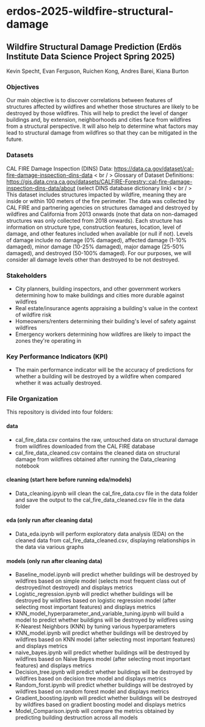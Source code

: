 # erdos-2025-wildfire-structural-damage

## Wildfire Structural Damage Prediction (Erdös Institute Data Science Project Spring 2025)

Kevin Specht, Evan Ferguson, Ruichen Kong, Andres Barei, Kiana Burton

### Objectives

Our main objective is to discover correlations between features of structures affected by wildfires and whether those structures are likely to be destroyed by those wildfires. This will help to predict the level of danger buildings and, by extension, neighborhoods and cities face from wildfires from a structural perspective. It will also help to determine what factors may lead to structural damage from wildfires so that they can be mitigated in the future.

### Datasets

CAL FIRE Damage Inspection (DINS) Data: https://data.ca.gov/dataset/cal-fire-damage-inspection-dins-data < br / > 
Glossary of Dataset Definitions: https://gis.data.cnra.ca.gov/datasets/CALFIRE-Forestry::cal-fire-damage-inspection-dins-data/about (select DINS database dictionary link) < br / > 
This dataset includes structures impacted by wildfire, meaning they are inside or within 100 meters of the fire perimeter. The data was collected by CAL FIRE and partnering agencies on structures damaged and destroyed by wildfires and California from 2013 onwards (note that data on non-damaged structures was only collected from 2018 onwards). Each structure has information on structure type, construction features, location, level of damage, and other features included when available (or null if not). Levels of damage include no damage (0% damaged), affected damage (1-10% damaged), minor damage (10-25% damaged), major damage (25-50% damaged), and destroyed (50-100% damaged). For our purposes, we will consider all damage levels other than destroyed to be not destroyed.

### Stakeholders

- City planners, building inspectors, and other government workers determining how to make buildings and cities more durable against wildfires
- Real estate/insurance agents appraising a building's value in the context of wildfire risk
- Homeowners/renters determining their building's level of safety against wildfires
- Emergency workers determining how wildfires are likely to impact the zones they're operating in

### Key Performance Indicators (KPI)

- The main performance indicator will be the accuracy of predictions for whether a building will be destroyed by a wildfire when compared whether it was actually destroyed.

### File Organization
This repository is divided into four folders:

#### data
- cal_fire_data.csv contains the raw, untouched data on structural damage from wildfires downloaded from the CAL FIRE database
- cal_fire_data_cleaned.csv contains the cleaned data on structural damage from wildfires obtained after running the Data_cleaning notebook

#### cleaning (start here before running eda/models)
- Data_cleaning.ipynb will clean the cal_fire_data.csv file in the data folder and save the output to the cal_fire_data_cleaned.csv file in the data folder

#### eda (only run after cleaning data)
- Data_eda.ipynb will perform exploratory data analysis (EDA) on the cleaned data from cal_fire_data_cleaned.csv, displaying relationships in the data via various graphs

#### models (only run after cleaning data)
- Baseline_model.ipynb will predict whether buildings will be destroyed by wildfires based on simple model (selects most frequent class out of destroyed/not destroyed) and displays metrics
- Logistic_regression.ipynb will predict whether buildings will be destroyed by wildfires based on logistic regression model (after selecting most important features) and displays metrics
- KNN_model_hyperparameter_and_variable_tuning.ipynb will build a model to predict whether buildigns will be destroyed by wildfires using K-Nearest Neighbors (KNN) by tuning various hyperparameters
- KNN_model.ipynb will predict whether buildings will be destroyed by wildfires based on KNN model (after selecting most important features) and displays metrics 
- naive_bayes.ipynb will predict whether buildings will be destroyed by wildfires based on Naive Bayes model (after selecting most important features) and displays metrics
- Decision_tree.ipynb will predict whether buildings will be destroyed by wildfires based on decision tree model and displays metrics
- Random_forst.ipynb will predict whether buildings will be destroyed by wildfires based on random forest model and displays metrics
- Gradient_boosting.ipynb will predict whether buildings will be destroyed by wildfires based on gradient boosting model and displays metrics
- Model_Comparison.ipynb will compare the metrics obtained by predicting building destruction across all models
